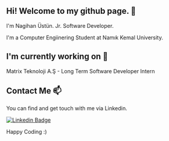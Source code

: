 ## Hi! Welcome to my github page. 👋

I'm Nagihan Üstün. Jr. Software Developer.

I'm a Computer Engiinering Student at Namık Kemal University.



## I'm currently working on 🔭
Matrix Teknoloji A.Ş - Long Term Software Developer Intern


## Contact Me 📫

You can find and get touch with me via Linkedin.

[![Linkedin Badge](https://img.shields.io/badge/nagiustunn-follow%20on%20linkedin-red?style=for-the-badge&logo=linkedin)](https://www.linkedin.com/in/nagiustunn/)


Happy Coding :)

